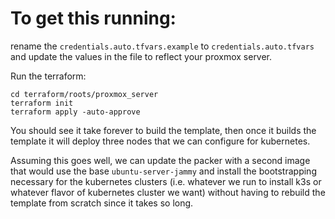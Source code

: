 # To get this running:

rename the `credentials.auto.tfvars.example` to `credentials.auto.tfvars` and update the values in the file to reflect your proxmox server.

Run the terraform:

```
cd terraform/roots/proxmox_server
terraform init
terraform apply -auto-approve

```

You should see it take forever to build the template, then once it builds the template it will deploy three nodes that we can configure for kubernetes.

Assuming this goes well, we can update the packer with a second image that would use the base `ubuntu-server-jammy` and install the bootstrapping necessary for the kubernetes clusters (i.e. whatever we run to install k3s or whatever flavor of kubernetes cluster we want) without having to rebuild the template from scratch since it takes so long.

